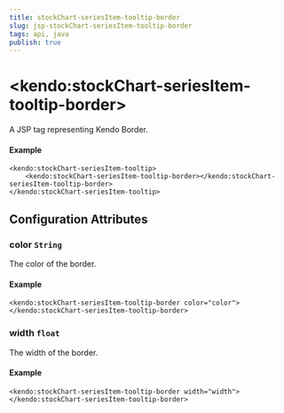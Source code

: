 ```yaml
---
title: stockChart-seriesItem-tooltip-border
slug: jsp-stockChart-seriesItem-tooltip-border
tags: api, java
publish: true
---
```


# \<kendo:stockChart-seriesItem-tooltip-border\>
A JSP tag representing Kendo Border.

#### Example
    <kendo:stockChart-seriesItem-tooltip>
        <kendo:stockChart-seriesItem-tooltip-border></kendo:stockChart-seriesItem-tooltip-border>
    </kendo:stockChart-seriesItem-tooltip>


## Configuration Attributes


### color `String`

The color of the border.

#### Example
    <kendo:stockChart-seriesItem-tooltip-border color="color">
    </kendo:stockChart-seriesItem-tooltip-border>



### width `float`

The width of the border.

#### Example
    <kendo:stockChart-seriesItem-tooltip-border width="width">
    </kendo:stockChart-seriesItem-tooltip-border>


